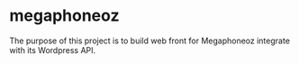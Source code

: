 # megaphoneoz
The purpose of this project is to build web front for Megaphoneoz integrate with its Wordpress API.
